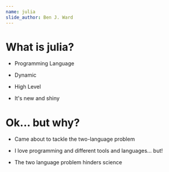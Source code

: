 ```yaml
---
name: julia
slide_author: Ben J. Ward
---
```

# What is julia?
- Programming Language

- Dynamic

- High Level

- It's new and shiny

# Ok... but why?

- Came about to tackle the two-language problem

- I love programming and different tools and languages... but!

- The two language problem hinders science
